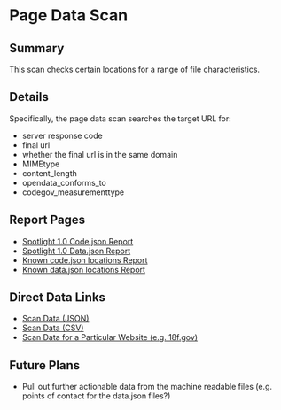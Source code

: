 # Page Data Scan

## Summary

This scan checks certain locations for a range of file characteristics.  


## Details 

Specifically, the page data scan searches the target URL for: 

* server response code
* final url
* whether the final url is in the same domain
* MIMEtype
* content_length
* opendata_conforms_to
* codegov_measurementtype

## Report Pages

* [Spotlight 1.0 Code.json Report](https://site-scanning.app.cloud.gov/search200/200-codejson/?200page=/code.json&mimetype=application/json)
* [Spotlight 1.0 Data.json Report](https://site-scanning.app.cloud.gov/search200/200-data.json/?200page=/data.json&mimetype=application/json)
* [Known code.json locations Report](https://cg-bbe64741-a601-484f-bc3b-e8eef3c28590.app.cloud.gov/site/18f/site-scanning-dashboard/codegov/)
* [Known data.json locations Report](https://cg-bbe64741-a601-484f-bc3b-e8eef3c28590.app.cloud.gov/site/18f/site-scanning-dashboard/datagov/)

## Direct Data Links

* [Scan Data (JSON)](https://site-scanning.app.cloud.gov/api/v1/scans/pagedata/)
* [Scan Data (CSV)](https://site-scanning.app.cloud.gov/api/v1/scans/pagedata/csv/)
* [Scan Data for a Particular Website (e.g. 18f.gov)](https://site-scanning.app.cloud.gov/api/v1/scans/pagedata/18f.gov)

## Future Plans 

* Pull out further actionable data from the machine readable files (e.g. points of contact for the data.json files?)

